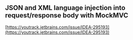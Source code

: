 ## JSON and XML language injection into request/response body with MockMVC

[https://youtrack.jetbrains.com/issue/IDEA-295193](https://youtrack.jetbrains.com/issue/IDEA-295193)